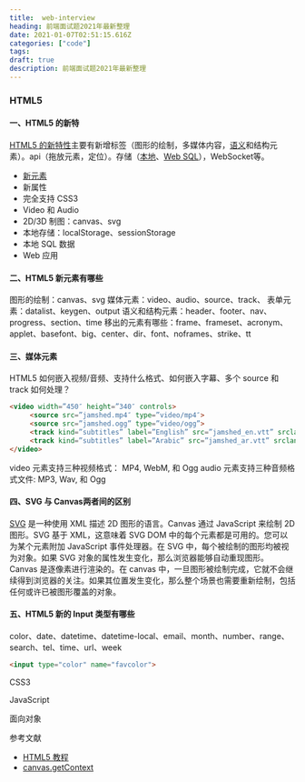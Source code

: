 ```yaml
---
title:  web-interview
heading: 前端面试题2021年最新整理
date: 2021-01-07T02:51:15.616Z
categories: ["code"]
tags: 
draft: true
description: 前端面试题2021年最新整理
---
```


### HTML5
#### 一、HTML5 的新特
[HTML5 的新特性](https://www.runoob.com/html/html5-intro.html)主要有新增标签（图形的绘制，多媒体内容，[语义](https://www.runoob.com/html/html5-semantic-elements.html)和结构元素）。api（拖放元素，定位）。存储（[本地](https://www.runoob.com/html/html5-webstorage.html)、[Web SQL](https://www.runoob.com/html/html5-web-sql.html)），WebSocket等。

- [新元素](https://www.runoob.com/html/html5-new-element.html)
- 新属性
- 完全支持 CSS3
- Video 和 Audio
- 2D/3D 制图：canvas、svg
- 本地存储：localStorage、sessionStorage
- 本地 SQL 数据
- Web 应用

#### 二、HTML5 新元素有哪些
图形的绘制：canvas、svg
媒体元素：video、audio、source、track、
表单元素：datalist、keygen、output
语义和结构元素：header、footer、nav、progress、section、time
移出的元素有哪些：frame、frameset、acronym、applet、basefont、big、center、dir、font、noframes、strike、tt


#### 三、媒体元素

HTML5 如何嵌入视频/音频、支持什么格式、如何嵌入字幕、多个 source 和 track 如何处理？
```html
<video width=”450″ height=”340″ controls>
     <source src=”jamshed.mp4″ type=”video/mp4″>
     <source src=”jamshed.ogg” type=”video/ogg”>
     <track kind=”subtitles” label=”English” src=”jamshed_en.vtt” srclang=”en” default></track>
     <track kind=”subtitles” label=”Arabic” src=”jamshed_ar.vtt” srclang=”ar”></track>
</video>
```
video 元素支持三种视频格式： MP4, WebM, 和 Ogg
audio 元素支持三种音频格式文件: MP3, Wav, 和 Ogg


#### 四、SVG 与 Canvas两者间的区别
[SVG](https://www.runoob.com/html/html5-svg.html) 是一种使用 XML 描述 2D 图形的语言。Canvas 通过 JavaScript 来绘制 2D 图形。SVG 基于 XML，这意味着 SVG DOM 中的每个元素都是可用的。您可以为某个元素附加 JavaScript 事件处理器。在 SVG 中，每个被绘制的图形均被视为对象。如果 SVG 对象的属性发生变化，那么浏览器能够自动重现图形。Canvas 是逐像素进行渲染的。在 canvas 中，一旦图形被绘制完成，它就不会继续得到浏览器的关注。如果其位置发生变化，那么整个场景也需要重新绘制，包括任何或许已被图形覆盖的对象。

#### 五、HTML5 新的 Input 类型有哪些
color、date、datetime、datetime-local、email、month、number、range、search、tel、time、url、week
```html
<input type="color" name="favcolor">
```




CSS3

JavaScript

面向对象


参考文献   
- [HTML5 教程](https://www.runoob.com/html/html5-intro.html)
- [canvas.getContext](https://developer.mozilla.org/zh-CN/docs/Web/API/HTMLCanvasElement/getContext)